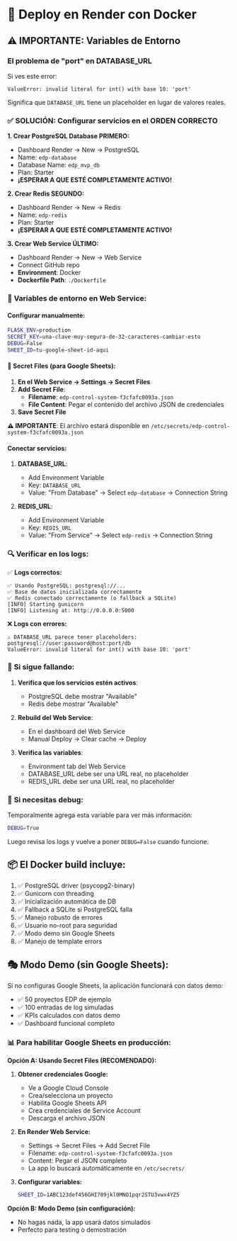 # 🐳 Deploy en Render con Docker

## ⚠️ IMPORTANTE: Variables de Entorno

### El problema de "port" en DATABASE_URL

Si ves este error:

```
ValueError: invalid literal for int() with base 10: 'port'
```

Significa que `DATABASE_URL` tiene un placeholder en lugar de valores reales.

### ✅ **SOLUCIÓN: Configurar servicios en el ORDEN CORRECTO**

**1. Crear PostgreSQL Database PRIMERO:**

- Dashboard Render → New → PostgreSQL
- Name: `edp-database`
- Database Name: `edp_mvp_db`
- Plan: Starter
- **¡ESPERAR A QUE ESTÉ COMPLETAMENTE ACTIVO!**

**2. Crear Redis SEGUNDO:**

- Dashboard Render → New → Redis
- Name: `edp-redis`
- Plan: Starter
- **¡ESPERAR A QUE ESTÉ COMPLETAMENTE ACTIVO!**

**3. Crear Web Service ÚLTIMO:**

- Dashboard Render → New → Web Service
- Connect GitHub repo
- **Environment**: Docker
- **Dockerfile Path**: `./Dockerfile`

### 🔧 **Variables de entorno en Web Service:**

#### Configurar manualmente:

```bash
FLASK_ENV=production
SECRET_KEY=una-clave-muy-segura-de-32-caracteres-cambiar-esto
DEBUG=False
SHEET_ID=tu-google-sheet-id-aqui
```

#### 🔐 **Secret Files (para Google Sheets):**

1. **En el Web Service → Settings → Secret Files**
2. **Add Secret File**:
   - **Filename**: `edp-control-system-f3cfafc0093a.json`
   - **File Content**: Pegar el contenido del archivo JSON de credenciales
3. **Save Secret File**

**⚠️ IMPORTANTE**: El archivo estará disponible en `/etc/secrets/edp-control-system-f3cfafc0093a.json`

#### Conectar servicios:

1. **DATABASE_URL**:

   - Add Environment Variable
   - Key: `DATABASE_URL`
   - Value: "From Database" → Select `edp-database` → Connection String

2. **REDIS_URL**:
   - Add Environment Variable
   - Key: `REDIS_URL`
   - Value: "From Service" → Select `edp-redis` → Connection String

### 🔍 **Verificar en los logs:**

✅ **Logs correctos:**

```
✅ Usando PostgreSQL: postgresql://...
✅ Base de datos inicializada correctamente
✅ Redis conectado correctamente (o fallback a SQLite)
[INFO] Starting gunicorn
[INFO] Listening at: http://0.0.0.0:5000
```

❌ **Logs con errores:**

```
⚠️ DATABASE_URL parece tener placeholders: postgresql://user:password@host:port/db
ValueError: invalid literal for int() with base 10: 'port'
```

### 🚨 **Si sigue fallando:**

1. **Verifica que los servicios estén activos**:

   - PostgreSQL debe mostrar "Available"
   - Redis debe mostrar "Available"

2. **Rebuild del Web Service**:

   - En el dashboard del Web Service
   - Manual Deploy → Clear cache → Deploy

3. **Verifica las variables**:
   - Environment tab del Web Service
   - DATABASE_URL debe ser una URL real, no placeholder
   - REDIS_URL debe ser una URL real, no placeholder

### 🔄 **Si necesitas debug:**

Temporalmente agrega esta variable para ver más información:

```bash
DEBUG=True
```

Luego revisa los logs y vuelve a poner `DEBUG=False` cuando funcione.

## 📦 **El Docker build incluye:**

1. ✅ PostgreSQL driver (psycopg2-binary)
2. ✅ Gunicorn con threading
3. ✅ Inicialización automática de DB
4. ✅ Fallback a SQLite si PostgreSQL falla
5. ✅ Manejo robusto de errores
6. ✅ Usuario no-root para seguridad
7. ✅ Modo demo sin Google Sheets
8. ✅ Manejo de template errors

## 🎭 **Modo Demo (sin Google Sheets):**

Si no configuras Google Sheets, la aplicación funcionará con datos demo:

- ✅ 50 proyectos EDP de ejemplo
- ✅ 100 entradas de log simuladas
- ✅ KPIs calculados con datos demo
- ✅ Dashboard funcional completo

### 📊 Para habilitar Google Sheets en producción:

**Opción A: Usando Secret Files (RECOMENDADO):**

1. **Obtener credenciales Google:**

   - Ve a Google Cloud Console
   - Crea/selecciona un proyecto
   - Habilita Google Sheets API
   - Crea credenciales de Service Account
   - Descarga el archivo JSON

2. **En Render Web Service:**

   - Settings → Secret Files → Add Secret File
   - Filename: `edp-control-system-f3cfafc0093a.json`
   - Content: Pegar el JSON completo
   - La app lo buscará automáticamente en `/etc/secrets/`

3. **Configurar variables:**
   ```bash
   SHEET_ID=1ABC123def456GHI789jkl0MNO1pqr2STU3vwx4YZ5
   ```

**Opción B: Modo Demo (sin configuración):**

- No hagas nada, la app usará datos simulados
- Perfecto para testing o demostración
